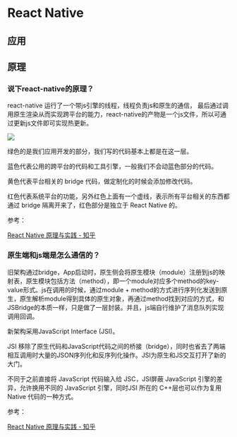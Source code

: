 # React Native

## 应用



## 原理


### 说下react-native的原理？

react-native 运行了一个带js引擎的线程，线程负责js和原生的通信， 最后通过调用原生渲染从而实现跨平台的能力，react-native的产物是一个js文件，所以可通过更新js文件即可实现热更新。


<img src="https://raw.githubusercontent.com/brizer/graph-bed/master/img/20211229162927.png"/>

绿色的是我们应用开发的部分，我们写的代码基本上都是在这一层。

蓝色代表公用的跨平台的代码和工具引擎，一般我们不会动蓝色部分的代码。

黄色代表平台相关的 bridge 代码，做定制化的时候会添加修改代码。

红色代表系统平台的功能，另外红色上面有一个虚线，表示所有平台相关的东西都通过 bridge 隔离开来了，红色部分是独立于 React Native 的。

参考：

[React Native 原理与实践 - 知乎](https://zhuanlan.zhihu.com/p/343519887)

### 原生端和js端是怎么通信的？

旧架构通过bridge，App启动时，原生侧会将原生模块（module）注册到js的映射表，原生模块包括方法（method），即一个module对应多个method的key-value形式。js在调用的时候，通过module + method的方式进行序列化发送到原生，原生解析module得到具体的原生对象，再通过method找到对应的方式，和JSBridge的本质一样，只是做了一层封装。并且，js端自行维护了消息队列实现调用回调。

新架构采用JavaScript Interface (JSI)。

JSI 移除了原生代码和JavaScript代码之间的桥接（bridge），同时也省去了两端相互调用时大量的JSON序列化和反序列化操作。JSI为原生和JS交互打开了新的大门。

不同于之前直接将 JavaScript 代码输入给 JSC，JSI屏蔽 JavaScript 引擎的差异，允许换用不同的 JavaScript 引擎，同时JSI 所在的 C++层也可以作为复用 Native 代码的一种方式。

参考：

[React Native 原理与实践 - 知乎](https://zhuanlan.zhihu.com/p/343519887)

